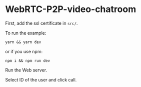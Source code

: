 # WebRTC-P2P-video-chatroom

First, add the ssl certificate in `src/`.  

To run the example:  

`yarn && yarn dev`  
 
or if you use npm:  
 
`npm i && npm run dev`  
 
Run the Web server.  

Select ID of the user and click call.  
